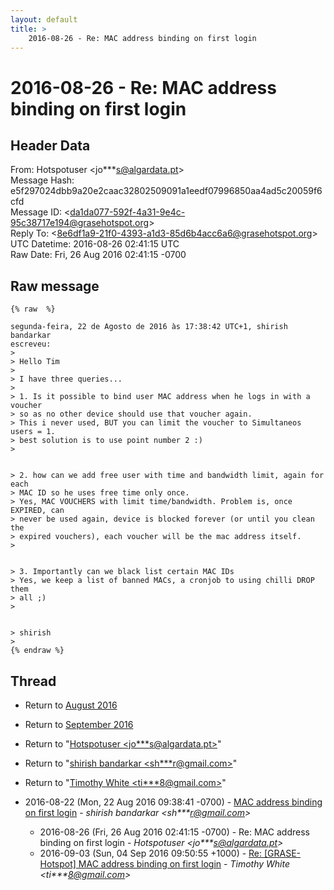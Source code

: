 ```yaml
---
layout: default
title: >
    2016-08-26 - Re: MAC address binding on first login
---
```


# 2016-08-26 - Re: MAC address binding on first login

## Header Data

From: Hotspotuser \<jo***s@algardata.pt\><br>
Message Hash: e5f297024dbb9a20e2caac32802509091a1eedf07996850aa4ad5c20059f6cfd<br>
Message ID: \<da1da077-592f-4a31-9e4c-95c38717e194@grasehotspot.org\><br>
Reply To: \<8e6df1a9-21f0-4393-a1d3-85d6b4acc6a6@grasehotspot.org\><br>
UTC Datetime: 2016-08-26 02:41:15 UTC<br>
Raw Date: Fri, 26 Aug 2016 02:41:15 -0700<br>

## Raw message

```
{% raw  %}

segunda-feira, 22 de Agosto de 2016 às 17:38:42 UTC+1, shirish bandarkar 
escreveu:
>
> Hello Tim
>
> I have three queries...
>
> 1. Is it possible to bind user MAC address when he logs in with a voucher 
> so as no other device should use that voucher again.
> This i never used, BUT you can limit the voucher to Simultaneos users = 1. 
> best solution is to use point number 2 :)
>
 

> 2. how can we add free user with time and bandwidth limit, again for each 
> MAC ID so he uses free time only once.
> Yes, MAC VOUCHERS with limit time/bandwidth. Problem is, once EXPIRED, can 
> never be used again, device is blocked forever (or until you clean the 
> expired vouchers), each voucher will be the mac address itself.
>
 

> 3. Importantly can we black list certain MAC IDs
> Yes, we keep a list of banned MACs, a cronjob to using chilli DROP them 
> all ;)
>
 

> shirish 
>
{% endraw %}
```

## Thread

+ Return to [August 2016](/archive/2016/08)
+ Return to [September 2016](/archive/2016/09)

+ Return to "[Hotspotuser <jo***s<span>@</span>algardata.pt>](/authors/jo___s_at_algardata_pt)"
+ Return to "[shirish bandarkar <sh***r<span>@</span>gmail.com>](/authors/sh___r_at_gmail_com)"
+ Return to "[Timothy White <ti***8<span>@</span>gmail.com>](/authors/ti___8_at_gmail_com)"

+ 2016-08-22 (Mon, 22 Aug 2016 09:38:41 -0700) - [MAC address binding on first login](/archive/2016/08/629d60621192fdaabb619ca872fa7d2d3b1536f6be992dd015c653bdd444fef8) - _shirish bandarkar \<sh***r@gmail.com\>_
  + 2016-08-26 (Fri, 26 Aug 2016 02:41:15 -0700) - Re: MAC address binding on first login - _Hotspotuser \<jo***s@algardata.pt\>_
  + 2016-09-03 (Sun, 04 Sep 2016 09:50:55 +1000) - [Re: [GRASE-Hotspot] MAC address binding on first login](/archive/2016/09/b2730fdec6acfe79b26161107ecf56b53408e5da35c961c62f4e6617f78da582) - _Timothy White \<ti***8@gmail.com\>_

